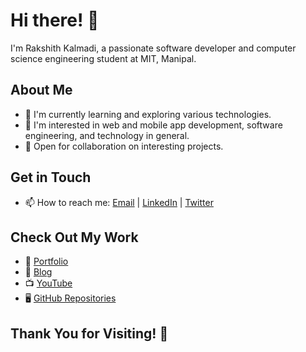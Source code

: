 # Hi there! 👋

I'm Rakshith Kalmadi, a passionate software developer and computer science engineering student at MIT, Manipal.

## About Me

- 🌱 I'm currently learning and exploring various technologies.
- 👀 I'm interested in web and mobile app development, software engineering, and technology in general.
- 💼 Open for collaboration on interesting projects.

## Get in Touch

- 📫 How to reach me: [Email](mailto:rakshithkalmadi@gmail.com) | [LinkedIn](https://www.linkedin.com/in/rakshithkalmadi/) | [Twitter](https://twitter.com/rakshithkalmadi)

## Check Out My Work

- 🔗 [Portfolio](https://site.rakshithkalmadi.me/)
- 📝 [Blog](https://towardstechnoblogs.blogspot.com/)
- 📺 [YouTube](https://www.youtube.com/channel/UCKx-2zSHoARb5PRV3JJxbZQ)
- 🖥 [GitHub Repositories](https://github.com/rakshithkalmadi)

## Thank You for Visiting! 🚀
